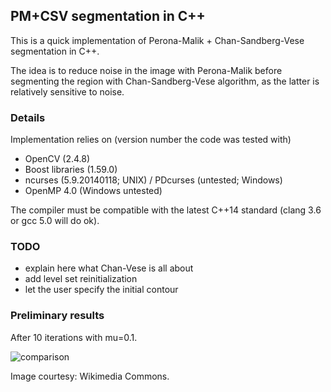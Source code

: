 ## PM+CSV segmentation in C++

This is a quick implementation of Perona-Malik + Chan-Sandberg-Vese segmentation in C++.

The idea is to reduce noise in the image with Perona-Malik before segmenting the region with Chan-Sandberg-Vese algorithm, as the latter is relatively sensitive to noise.

### Details

Implementation relies on (version number the code was tested with)
- OpenCV (2.4.8)
- Boost libraries (1.59.0)
- ncurses (5.9.20140118; UNIX) / PDcurses (untested; Windows)
- OpenMP 4.0 (Windows untested)

The compiler must be compatible with the latest C++14 standard (clang 3.6 or gcc 5.0 will do ok).

### TODO

- explain here what Chan-Vese is all about
- add level set reinitialization
- let the user specify the initial contour

### Preliminary results

After 10 iterations with mu=0.1.

![comparison](https://cloud.githubusercontent.com/assets/6233872/10898328/04b6bcfc-81d2-11e5-8672-7974c3fd1366.png)

Image courtesy: Wikimedia Commons.
